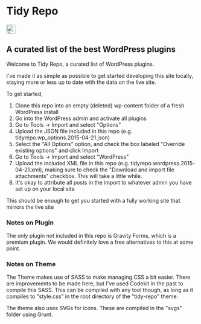 # Tidy Repo

<a href="https://assembly.com/tidy-repo/bounties?utm_campaign=assemblage&utm_source=tidy-repo&utm_medium=repo_badge"><img src="https://asm-badger.herokuapp.com/tidy-repo/badges/tasks.svg" height="24px" alt="Open Tasks" /></a>

## A curated list of the best WordPress plugins

Welcome to Tidy Repo, a curated list of WordPress plugins.

I've made it as simple as possible to get started developing this site locally, staying more or less up to date with the data on the live site.

To get started,

1. Clone this repo into an empty (deleted) wp-content folder of a fresh WordPress install
2. Go into the WordPress admin and activate all plugins
3. Go to Tools -> Import and select "Options"
4. Upload the JSON file included in this repo (e.g. tidyrepo.wp_options.2015-04-21.json)
5. Select the "All Options" option, and check the box labeled "Override existing options" and click Import
6. Go to Tools -> Import and select "WordPress"
7. Upload the included XML file in this repo (e.g. tidyrepo.wordpress.2015-04-21.xml), making sure to check the "Download and import file attachments" checkbox. This will take a little while.
8. It's okay to attribute all posts in the import to whatever admin you have set up on your local site

This should be enough to get you started with a fully working site that mirrors the live site

### Notes on Plugin
The only plugin not included in this repo is Gravity Forms, which is a premium plugin. We would definitely love a free alternatives to this at some point.

### Notes on Theme
The Theme makes use of SASS to make managing CSS a bit easier. There are improvements to be made here, but I've used Codekit in the past to compile this SASS. This can be compiled with any tool though, as long as it compiles to "style.css" in the root directory of the "tidy-repo" theme.

The theme also uses SVGs for icons. These are compiled in the "svgs" folder using Grunt.
